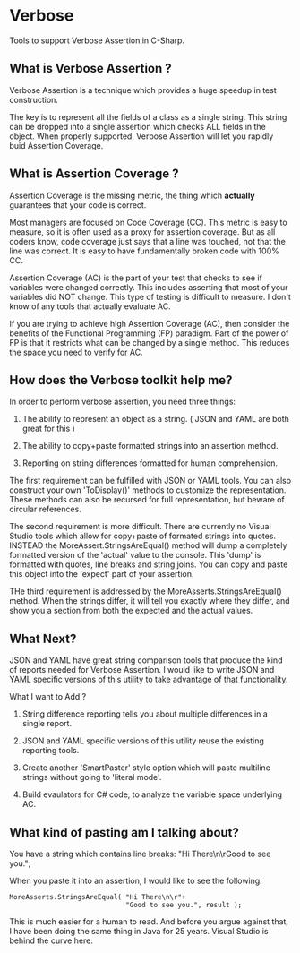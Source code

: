 # Verbose
Tools to support Verbose Assertion in C-Sharp.


## What is Verbose Assertion ?

Verbose Assertion is a technique which provides a huge speedup in test construction.

The key is to represent all the fields of a class as a single string.  This string can 
be dropped into a single assertion which checks ALL fields in the object. When properly 
supported, Verbose Assertion will let you rapidly buid Assertion Coverage.


## What is Assertion Coverage ?

Assertion Coverage is the missing metric, the thing which **actually** guarantees that your 
code is correct.  

Most managers are focused on Code Coverage (CC).  This metric is easy to measure, so it is often used 
as a proxy for assertion coverage.  But as all coders know, code coverage 
just says that a line was touched, not that the line was correct.  It is easy to have fundamentally 
broken code with 100% CC.

Assertion Coverage (AC) is the part of your test that checks to see if variables were changed 
correctly.  This includes asserting that most of your variables did NOT change.  This type 
of testing is difficult to measure.  I don't know of any tools that actually evaluate AC.

If you are trying to achieve high Assertion Coverage (AC), then consider the benefits of the 
Functional Programming (FP) paradigm.  Part of the power of FP is that it restricts what 
can be changed by a single method.  This reduces the space you need to verify for AC.


## How does the Verbose toolkit help me?

In order to perform verbose assertion, you need three things:

1. The ability to represent an object as a string. ( JSON and YAML are both great for this )

1. The ability to copy+paste formatted strings into an assertion method.

1. Reporting on string differences formatted for human comprehension.


The first requirement can be fulfilled with JSON or YAML tools.  You can also construct 
your own 'ToDisplay()' methods to customize the representation.  These methods can also 
be recursed for full representation, but beware of circular references.

The second requirement is more difficult.  There are currently no Visual Studio tools which 
allow for copy+paste of formated strings into quotes.  INSTEAD the MoreAssert.StringsAreEqual() 
method will dump a completely formatted version of the 'actual' value to the console. This 
'dump' is formatted with quotes, line breaks and string joins.  You can copy and 
paste this object into the 'expect' part of your assertion.

THe third requirement is addressed by the MoreAsserts.StringsAreEqual() method.  When the 
strings differ, it will tell you exactly where they differ, and show you a section from both 
the expected and the actual values.


## What Next?

JSON and YAML have great string comparison tools that produce the kind of reports 
needed for Verbose Assertion.  I would like to write JSON and YAML specific 
versions of this utility to take advantage of that functionality.

What I want to Add ?

1. String difference reporting tells you about multiple differences in a single report.

1. JSON and YAML specific versions of this utility reuse the existing reporting tools.

1. Create another 'SmartPaster' style option which will paste multiline strings without going to 'literal mode'.

1. Build evaulators for C# code, to analyze the variable space underlying AC.


## What kind of pasting am I talking about?

You have a string which contains line breaks:  "Hi There\n\rGood to see you.";

When you paste it into an assertion, I would like to see the following:

    MoreAsserts.StringsAreEqual( "Hi There\n\r"+
                                 "Good to see you.", result );


This is much easier for a human to read.  And before you argue against that, I have been 
doing the same thing in Java for 25 years.  Visual Studio is behind the curve here.
